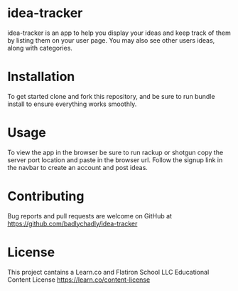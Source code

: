 # idea-tracker

idea-tracker is an app to help you display your ideas and keep track of them by listing them on your user page.
You may also see other users ideas, along with categories.

# Installation

To get started clone and fork this repository, and be sure to run bundle install to ensure everything works smoothly.

# Usage

To view the app in the browser be sure to run rackup or shotgun copy the server port location and paste in the browser url.
Follow the signup link in the navbar to create an account and post ideas.

# Contributing

Bug reports and pull requests are welcome on GitHub at https://github.com/badlychadly/idea-tracker

# License

This project cantains a Learn.co and Flatiron School LLC Educational Content License https://learn.co/content-license
